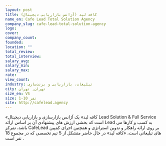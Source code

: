 ```yaml
---
layout: post
title: کافه لید (آژانس بازاریابی دیجیتال)
name_en: Cafe Lead Total Solution Agency
company_slug: cafe-lead-total-solution-agency
logo: 
cover: 
company_count:
founded:
location: ""
total_review: 
total_interview: 
salary_avg: 
salary_min: 
salary_max: 
rate: 
view_count: 
industry: تبلیغات، بازاریابی و برندسازی
city: تهران, تهران
size_en: VS
size: 1-10 نفر
site: http://cafelead.agency
---
```


«کافه لید» یک آژانس بازارسازی و بازاریابی دیجیتال Lead Solution & Full Service است که بخشی ارزش های پیشنهادی آن بر اساس ارائه Lead به کسب و کارها می باشد، تمرکز CafeLead بر روی ارائه راهکار و تدوین استراتژی و همچنین اجرای کمپین های تبلیغاتی است، «کافه لید» در حال حاضر متشکل از 5 تیم تخصصی که در مجموع 18 نفر است .
